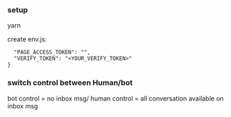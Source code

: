 ### setup

yarn

create env.js:

```module.exports = {
  "PAGE_ACCESS_TOKEN": "",  
  "VERIFY_TOKEN": "<YOUR_VERIFY_TOKEN>"
}
```



### switch control between Human/bot

bot control = no inbox msg/
human control = all conversation available on inbox msg

